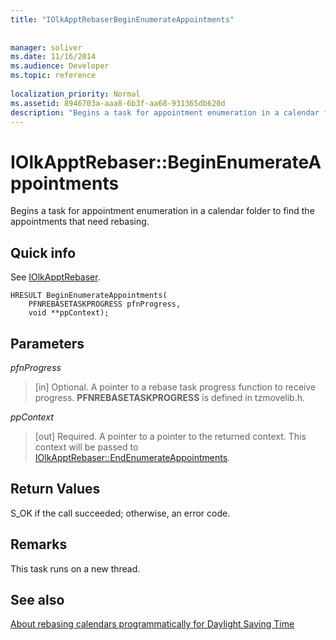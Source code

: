 ```yaml
---
title: "IOlkApptRebaserBeginEnumerateAppointments"
 
 
manager: soliver
ms.date: 11/16/2014
ms.audience: Developer
ms.topic: reference
 
localization_priority: Normal
ms.assetid: 8946703a-aaa8-6b3f-aa68-931365db620d
description: "Begins a task for appointment enumeration in a calendar folder to find the appointments that need rebasing."
---
```


# IOlkApptRebaser::BeginEnumerateAppointments

Begins a task for appointment enumeration in a calendar folder to find the appointments that need rebasing.
  
## Quick info

See [IOlkApptRebaser](iolkapptrebaser.md).
  
```
HRESULT BeginEnumerateAppointments( 
    PFNREBASETASKPROGRESS pfnProgress, 
    void **ppContext);
```

## Parameters

 _pfnProgress_
  
> [in] Optional. A pointer to a rebase task progress function to receive progress. **PFNREBASETASKPROGRESS** is defined in tzmovelib.h. 
    
 _ppContext_
  
> [out] Required. A pointer to a pointer to the returned context. This context will be passed to [IOlkApptRebaser::EndEnumerateAppointments](iolkapptrebaser-endenumerateappointments.md).
    
## Return Values

S_OK if the call succeeded; otherwise, an error code.
  
## Remarks

This task runs on a new thread.
  
## See also



[About rebasing calendars programmatically for Daylight Saving Time](about-rebasing-calendars-programmatically-for-daylight-saving-time.md)

